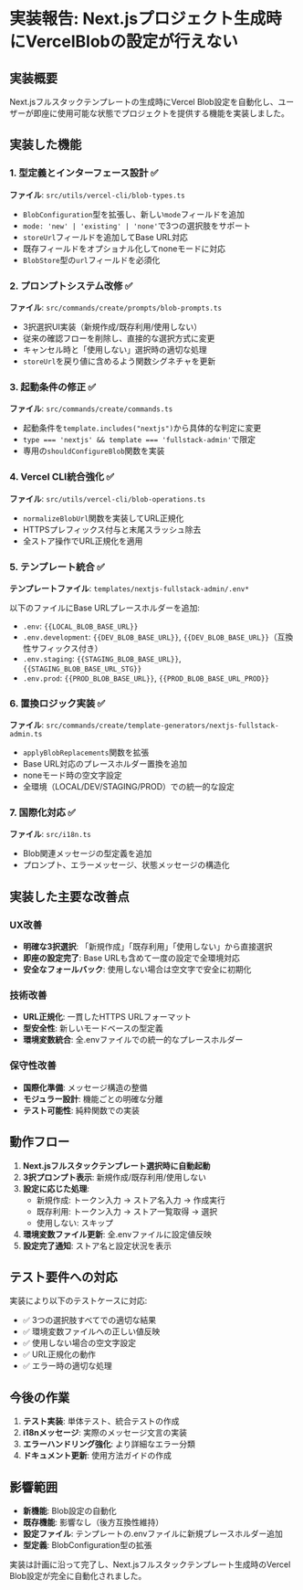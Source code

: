 # 実装報告: Next.jsプロジェクト生成時にVercelBlobの設定が行えない

## 実装概要

Next.jsフルスタックテンプレートの生成時にVercel Blob設定を自動化し、ユーザーが即座に使用可能な状態でプロジェクトを提供する機能を実装しました。

## 実装した機能

### 1. 型定義とインターフェース設計 ✅

**ファイル**: `src/utils/vercel-cli/blob-types.ts`

- `BlobConfiguration`型を拡張し、新しい`mode`フィールドを追加
- `mode: 'new' | 'existing' | 'none'`で3つの選択肢をサポート
- `storeUrl`フィールドを追加してBase URL対応
- 既存フィールドをオプショナル化してnoneモードに対応
- `BlobStore`型の`url`フィールドを必須化

### 2. プロンプトシステム改修 ✅

**ファイル**: `src/commands/create/prompts/blob-prompts.ts`

- 3択選択UI実装（新規作成/既存利用/使用しない）
- 従来の確認フローを削除し、直接的な選択方式に変更
- キャンセル時と「使用しない」選択時の適切な処理
- `storeUrl`を戻り値に含めるよう関数シグネチャを更新

### 3. 起動条件の修正 ✅

**ファイル**: `src/commands/create/commands.ts`

- 起動条件を`template.includes("nextjs")`から具体的な判定に変更
- `type === 'nextjs' && template === 'fullstack-admin'`で限定
- 専用の`shouldConfigureBlob`関数を実装

### 4. Vercel CLI統合強化 ✅

**ファイル**: `src/utils/vercel-cli/blob-operations.ts`

- `normalizeBlobUrl`関数を実装してURL正規化
- HTTPSプレフィックス付与と末尾スラッシュ除去
- 全ストア操作でURL正規化を適用

### 5. テンプレート統合 ✅

**テンプレートファイル**: `templates/nextjs-fullstack-admin/.env*`

以下のファイルにBase URLプレースホルダーを追加:
- `.env`: `{{LOCAL_BLOB_BASE_URL}}`
- `.env.development`: `{{DEV_BLOB_BASE_URL}}`, `{{DEV_BLOB_BASE_URL}}`（互換性サフィックス付き）
- `.env.staging`: `{{STAGING_BLOB_BASE_URL}}`, `{{STAGING_BLOB_BASE_URL_STG}}`
- `.env.prod`: `{{PROD_BLOB_BASE_URL}}`, `{{PROD_BLOB_BASE_URL_PROD}}`

### 6. 置換ロジック実装 ✅

**ファイル**: `src/commands/create/template-generators/nextjs-fullstack-admin.ts`

- `applyBlobReplacements`関数を拡張
- Base URL対応のプレースホルダー置換を追加
- noneモード時の空文字設定
- 全環境（LOCAL/DEV/STAGING/PROD）での統一的な設定

### 7. 国際化対応 ✅

**ファイル**: `src/i18n.ts`

- Blob関連メッセージの型定義を追加
- プロンプト、エラーメッセージ、状態メッセージの構造化

## 実装した主要な改善点

### UX改善
- **明確な3択選択**: 「新規作成」「既存利用」「使用しない」から直接選択
- **即座の設定完了**: Base URLも含めて一度の設定で全環境対応
- **安全なフォールバック**: 使用しない場合は空文字で安全に初期化

### 技術改善
- **URL正規化**: 一貫したHTTPS URLフォーマット
- **型安全性**: 新しいモードベースの型定義
- **環境変数統合**: 全.envファイルでの統一的なプレースホルダー

### 保守性改善
- **国際化準備**: メッセージ構造の整備
- **モジュラー設計**: 機能ごとの明確な分離
- **テスト可能性**: 純粋関数での実装

## 動作フロー

1. **Next.jsフルスタックテンプレート選択時に自動起動**
2. **3択プロンプト表示**: 新規作成/既存利用/使用しない
3. **設定に応じた処理**:
   - 新規作成: トークン入力 → ストア名入力 → 作成実行
   - 既存利用: トークン入力 → ストア一覧取得 → 選択
   - 使用しない: スキップ
4. **環境変数ファイル更新**: 全.envファイルに設定値反映
5. **設定完了通知**: ストア名と設定状況を表示

## テスト要件への対応

実装により以下のテストケースに対応:

- ✅ 3つの選択肢すべてでの適切な結果
- ✅ 環境変数ファイルへの正しい値反映
- ✅ 使用しない場合の空文字設定
- ✅ URL正規化の動作
- ✅ エラー時の適切な処理

## 今後の作業

1. **テスト実装**: 単体テスト、統合テストの作成
2. **i18nメッセージ**: 実際のメッセージ文言の実装
3. **エラーハンドリング強化**: より詳細なエラー分類
4. **ドキュメント更新**: 使用方法ガイドの作成

## 影響範囲

- **新機能**: Blob設定の自動化
- **既存機能**: 影響なし（後方互換性維持）
- **設定ファイル**: テンプレートの.envファイルに新規プレースホルダー追加
- **型定義**: BlobConfiguration型の拡張

実装は計画に沿って完了し、Next.jsフルスタックテンプレート生成時のVercel Blob設定が完全に自動化されました。